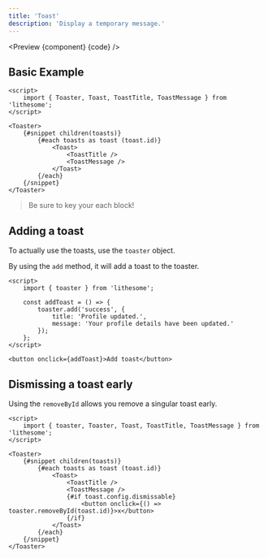 ```yaml
---
title: 'Toast'
description: 'Display a temporary message.'
---
```


<script>
	import {ComponentAPI, Preview} from '$site/index.ts';

	import api from './api';
	import {default as component} from './component.svelte';
	import {default as code} from './component.svelte?raw';
</script>

<Preview {component} {code} />

## Basic Example

```svelte
<script>
	import { Toaster, Toast, ToastTitle, ToastMessage } from 'lithesome';
</script>

<Toaster>
	{#snippet children(toasts)}
		{#each toasts as toast (toast.id)}
			<Toast>
				<ToastTitle />
				<ToastMessage />
			</Toast>
		{/each}
	{/snippet}
</Toaster>
```

> Be sure to key your each block!

## Adding a toast

To actually use the toasts, use the `toaster` object.

By using the `add` method, it will add a toast to the toaster.

```svelte
<script>
	import { toaster } from 'lithesome';

	const addToast = () => {
		toaster.add('success', {
			title: 'Profile updated.',
			message: 'Your profile details have been updated.'
		});
	};
</script>

<button onclick={addToast}>Add toast</button>
```

## Dismissing a toast early

Using the `removeById` allows you remove a singular toast early.

```svelte
<script>
	import { toaster, Toaster, Toast, ToastTitle, ToastMessage } from 'lithesome';
</script>

<Toaster>
	{#snippet children(toasts)}
		{#each toasts as toast (toast.id)}
			<Toast>
				<ToastTitle />
				<ToastMessage />
				{#if toast.config.dismissable}
					<button onclick={() => toaster.removeById(toast.id)}>x</button>
				{/if}
			</Toast>
		{/each}
	{/snippet}
</Toaster>
```

<ComponentAPI data={api} />
